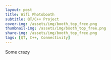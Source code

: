 ```yaml
---
layout: post
title: Wifi Photobooth
subtitle: QT/C++ Project 
cover-img: /assets/img/booth_top_free.png
thumbnail-img: /assets/img/booth_top_free.png
share-img: /assets/img/booth_top_free.png
tags: [QT, C++, Connectivity]
---
```


Some crazy
